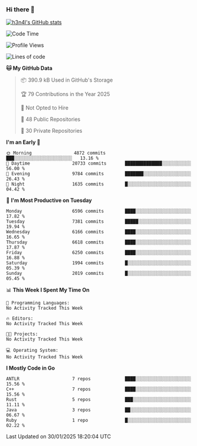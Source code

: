 ### Hi there 👋

[![h3n4l's GitHub stats](https://github-readme-stats.vercel.app/api?username=h3n4l&count_private=true&show_icons=true&theme=radical)](https://github.com/h3n4l/github-readme-stats)

<!--START_SECTION:waka-->
![Code Time](http://img.shields.io/badge/Code%20Time-2%2C054%20hrs%2033%20mins-blue)

![Profile Views](http://img.shields.io/badge/Profile%20Views-2-blue)

![Lines of code](https://img.shields.io/badge/From%20Hello%20World%20I%27ve%20Written-15.3%20million%20lines%20of%20code-blue)

**🐱 My GitHub Data** 

> 📦 390.9 kB Used in GitHub's Storage 
 > 
> 🏆 79 Contributions in the Year 2025
 > 
> 🚫 Not Opted to Hire
 > 
> 📜 48 Public Repositories 
 > 
> 🔑 30 Private Repositories 
 > 
**I'm an Early 🐤** 

```text
🌞 Morning                4872 commits        ███░░░░░░░░░░░░░░░░░░░░░░   13.16 % 
🌆 Daytime                20733 commits       ██████████████░░░░░░░░░░░   56.00 % 
🌃 Evening                9784 commits        ███████░░░░░░░░░░░░░░░░░░   26.43 % 
🌙 Night                  1635 commits        █░░░░░░░░░░░░░░░░░░░░░░░░   04.42 % 
```
📅 **I'm Most Productive on Tuesday** 

```text
Monday                   6596 commits        ████░░░░░░░░░░░░░░░░░░░░░   17.82 % 
Tuesday                  7381 commits        █████░░░░░░░░░░░░░░░░░░░░   19.94 % 
Wednesday                6166 commits        ████░░░░░░░░░░░░░░░░░░░░░   16.65 % 
Thursday                 6618 commits        ████░░░░░░░░░░░░░░░░░░░░░   17.87 % 
Friday                   6250 commits        ████░░░░░░░░░░░░░░░░░░░░░   16.88 % 
Saturday                 1994 commits        █░░░░░░░░░░░░░░░░░░░░░░░░   05.39 % 
Sunday                   2019 commits        █░░░░░░░░░░░░░░░░░░░░░░░░   05.45 % 
```


📊 **This Week I Spent My Time On** 

```text
💬 Programming Languages: 
No Activity Tracked This Week

🔥 Editors: 
No Activity Tracked This Week

🐱‍💻 Projects: 
No Activity Tracked This Week

💻 Operating System: 
No Activity Tracked This Week
```

**I Mostly Code in Go** 

```text
ANTLR                    7 repos             ████░░░░░░░░░░░░░░░░░░░░░   15.56 % 
C++                      7 repos             ████░░░░░░░░░░░░░░░░░░░░░   15.56 % 
Rust                     5 repos             ███░░░░░░░░░░░░░░░░░░░░░░   11.11 % 
Java                     3 repos             ██░░░░░░░░░░░░░░░░░░░░░░░   06.67 % 
Ruby                     1 repo              █░░░░░░░░░░░░░░░░░░░░░░░░   02.22 % 
```




 Last Updated on 30/01/2025 18:20:04 UTC
<!--END_SECTION:waka-->

